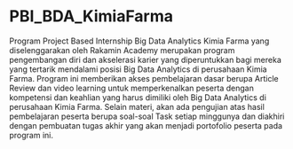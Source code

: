 # PBI_BDA_KimiaFarma

Program Project Based Internship Big Data Analytics Kimia Farma yang diselenggarakan oleh Rakamin Academy merupakan program pengembangan diri dan akselerasi karier yang diperuntukkan bagi mereka yang tertarik mendalami posisi Big Data Analytics di perusahaan Kimia Farma. Program ini memberikan akses pembelajaran dasar berupa Article Review dan video learning untuk memperkenalkan peserta dengan kompetensi dan keahlian yang harus dimiliki oleh Big Data Analytics di perusahaan Kimia Farma. Selain materi, akan ada pengujian atas hasil pembelajaran peserta berupa soal-soal Task setiap minggunya dan diakhiri dengan pembuatan tugas akhir yang akan menjadi portofolio peserta pada program ini.
